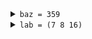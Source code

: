 <details><summary><code>baz = 359</code></summary>

- ["test/test_debug_multifile.ml":23:19](../test/test_debug_multifile.ml#L23)
- `x = ((first 7) (second 42))`
- <details><summary><code>_yz = (8 3)</code></summary>
  
  - ["test/test_debug_multifile.ml":24:17](../test/test_debug_multifile.ml#L24)
  </details>
  
- <details><summary><code>_uw = (7 13)</code></summary>
  
  - ["test/test_debug_multifile.ml":25:17](../test/test_debug_multifile.ml#L25)
  </details>
  
</details>


<details><summary><code>lab = (7 8 16)</code></summary>

- ["test/test_debug_multifile.ml":30:19](../test/test_debug_multifile.ml#L30)
- `x = 7`
- <details><summary><code>y = 8</code></summary>
  
  - ["test/test_debug_multifile.ml":31:6](../test/test_debug_multifile.ml#L31)
  </details>
  
</details>


